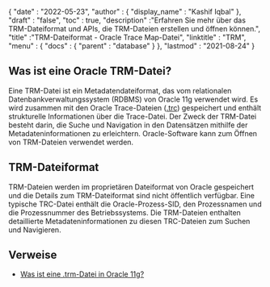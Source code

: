 {
  "date" : "2022-05-23",
  "author" : {
    "display_name" : "Kashif Iqbal"
},
  "draft" : "false",
  "toc" : true,
  "description" :"Erfahren Sie mehr über das TRM-Dateiformat und APIs, die TRM-Dateien erstellen und öffnen können.",
  "title" :"TRM-Dateiformat - Oracle Trace Map-Datei",
  "linktitle" : "TRM",
  "menu" : {
    "docs" : {
      "parent" : "database"
}
},
  "lastmod" : "2021-08-24"
}

## Was ist eine Oracle TRM-Datei?

Eine TRM-Datei ist ein Metadatendateiformat, das vom relationalen Datenbankverwaltungssystem (RDBMS) von Oracle 11g verwendet wird. Es wird zusammen mit den Oracle Trace-Dateien ([.trc](/de/database/trc/)) gespeichert und enthält strukturelle Informationen über die Trace-Datei. Der Zweck der TRM-Datei besteht darin, die Suche und Navigation in den Datensätzen mithilfe der Metadateninformationen zu erleichtern. Oracle-Software kann zum Öffnen von TRM-Dateien verwendet werden.

## TRM-Dateiformat

TRM-Dateien werden im proprietären Dateiformat von Oracle gespeichert und die Details zum TRM-Dateiformat sind nicht öffentlich verfügbar. Eine typische TRC-Datei enthält die Oracle-Prozess-SID, den Prozessnamen und die Prozessnummer des Betriebssystems. Die TRM-Dateien enthalten detaillierte Metadateninformationen zu diesen TRC-Dateien zum Suchen und Navigieren.

## Verweise ##

* [Was ist eine .trm-Datei in Oracle 11g?](https://forums.oracle.com/ords/apexds/post/what-is-trm-file-in-oracle-11g-0659)

